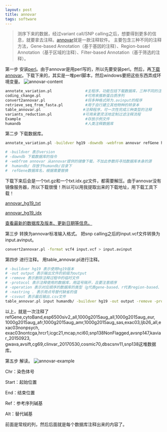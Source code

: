 ```yaml
---
layout: post
title: annovar
tags: software
---
```

> 测序下来的数据，经过variant call/SNP calling之后，想要得到更多的信息，就要拿去注释。[annovar](http://annovar.openbioinformatics.org/en/latest/)就是一款注释软件。 主要包含三种不同的注释方法，Gene-based Annotation（基于基因的注释）、Region-based Annotation（基于区域的注释）、Filter-based Annotation（基于筛选的注释）。

第一步
安装[perl](https://www.perl.org/)。由于annovar是用perl写的，所以先要安装perl。然后，再[下载annovar](http://www.openbioinformatics.org/annovar/annovar_download_form.php)。下载下来的，其实是一堆perl脚本，然后windows要把这些东西弄成环境变量。
![annovar-content](https://github.com/pzweuj/pzweuj.github.io/raw/master/downloads/images/annovar-content.png)
```bash
annotate_variation.pl               #主程序，功能包括下载数据库，三种不同的注释 
coding_change.pl                    #可用来推断蛋白质序列
convert2annovar.pl                  #将多种格式转为.avinput的程序
retrieve_seq_from_fasta.pl          #用于自行建立其他物种的转录本
table_annovar.pl                   #注释程序，可一次性完成三种类型的注释
variants_reduction.pl              #可用来更灵活地定制过滤注释流程 
Example                             #存放示例文件 
humandb                             #人类注释数据库
```

第二步
下载数据库。
```bash
annotate_variation.pl -buildver hg19 -downdb -webfrom annovar refGene humandb/

# -buildver 表示version 
# -downdb 下载数据库的指令 
# -webfrom annovar 从annovar提供的镜像下载，不加此参数将寻找数据库本身的源 
#  humandb/ 存放于humandb/目录下
#  refGene数据库名，根据需要替换
```
下载下来后会是一个txt.gz和一个txt.idx.gz文件，都需要解压。由于annovar没有镜像服务器，所以下载很慢！所以可以用我提取出来的下载地址，用下载工具下载！

[annovar_hg19_txt](https://github.com/pzweuj/pzweuj.github.io/raw/master/downloads/annovar_hg19_txt.txt)

[annovar_hg19_idx](https://github.com/pzweuj/pzweuj.github.io/raw/master/downloads/annovar_hg19_idx.txt)

[查看最新的数据库及版本、更新日期等信息。](http://annovar.openbioinformatics.org/en/latest/user-guide/download/)

第三步
转换为annovar标准输入格式。
把snp calling之后的input.vcf文件转换为input.avinput。
```bash
convert2annovar.pl -format vcf4 input.vcf > input.avinput
```

第四步
进行注释。
用table_annovar.pl进行注释。
```bash
# -buildver hg19 表示使用hg19版本 
# -out output 表示输出文件的前缀为output
# -remove 表示删除注释过程中的临时文件 
# -protocol 表示注释使用的数据库，用逗号隔开，且要注意顺序 
# -operation 表示对应顺序的数据库的类型（g代表gene-based、r代表region-based、f代表filter-based），用逗号隔开，注意顺序 
# -nastring . 表示用点号替代缺省的值 
# -csvout 表示最后输出.csv文件
table_annovar.pl input humandb/ -buildver hg19 -out output -remove -protocol refGene,cytoBand,esp6500siv2_all,1000g2015aug_all,1000g2015aug_eur,1000g2015aug_afr,1000g2015aug_amr,1000g2015aug_sas,exac03,ljb26_all,exac03nonpsych,exac03nontcga,hrcr1,icgc21,mcap,nci60,snp138NonFlagged,avsnp147,kaviar_20150923,gwava,avsift,cg69,clinvar_20170530,cosmic70,dbscsnv11,snp138 -operation g,r,f,f,f,f,f,f,f,f,f,f,f,f,f,f,f,f,f,f,f,f,f,f,f,f -nastring . -thread 10 -otherinfo
```
以上，就是一次注释了refGene,cytoBand,esp6500siv2_all,1000g2015aug_all,1000g2015aug_eur,
1000g2015aug_afr,1000g2015aug_amr,1000g2015aug_sas,exac03,ljb26_all,exac03nonpsych,
exac03nontcga,hrcr1,icgc21,mcap,nci60,snp138NonFlagged,avsnp147,kaviar_20150923,
gwava,avsift,cg69,clinvar_20170530,cosmic70,dbscsnv11,snp138这堆数据库。

第五步
解读。
![annovar-example](https://github.com/pzweuj/pzweuj.github.io/raw/master/downloads/images/annovar-example.png)

Chr：染色体号        

Start：起始位置             

End：结束位置

Ref：参考序列碱基  

Alt：替代碱基                

前面是常规的列，然后后面就是每个数据库注释出来的内容了。

[^_^]:今天的分量。完成。

